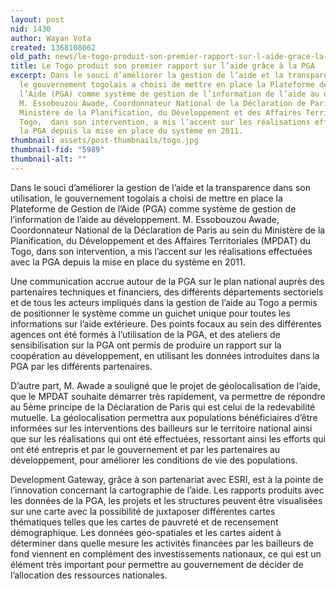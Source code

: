 ```yaml
---
layout: post
nid: 1430
author: Wayan Vota
created: 1368108062
old_path: news/le-togo-produit-son-premier-rapport-sur-l-aide-grace-la-pga
title: Le Togo produit son premier rapport sur l’aide grâce à la PGA
excerpt: Dans le souci d’améliorer la gestion de l’aide et la transparence dans son utilisation,
  le gouvernement togolais a choisi de mettre en place la Plateforme de Gestion de
  l’Aide (PGA) comme système de gestion de l’information de l’aide au développement.
  M. Essobouzou Awade, Coordonnateur National de la Déclaration de Paris au sein du
  Ministère de la Planification, du Développement et des Affaires Territoriales (MPDAT)  du
  Togo,  dans son intervention, a mis l’accent sur les réalisations effectuées avec
  la PGA depuis la mise en place du système en 2011.
thumbnail: assets/post-thumbnails/togo.jpg
thumbnail-fid: "5989"
thumbnail-alt: ""
---
```


Dans le souci d’améliorer la gestion de l’aide et la transparence dans son utilisation, le gouvernement togolais a choisi de mettre en place la Plateforme de Gestion de l’Aide (PGA) comme système de gestion de l’information de l’aide au développement. M. Essobouzou Awade, Coordonnateur National de la Déclaration de Paris au sein du Ministère de la Planification, du Développement et des Affaires Territoriales (MPDAT) du Togo, dans son intervention, a mis l’accent sur les réalisations effectuées avec la PGA depuis la mise en place du système en 2011.

Une communication accrue autour de la PGA sur le plan national auprès des partenaires techniques et financiers, des différents départements sectoriels et de tous les acteurs impliqués dans la gestion de l’aide au Togo a permis de positionner le système comme un guichet unique pour toutes les informations sur l’aide extérieure. Des points focaux au sein des différentes agences ont été formés à l’utilisation de la PGA, et des ateliers de sensibilisation sur la PGA ont permis de produire un rapport sur la coopération au développement, en utilisant les données introduites dans la PGA par les différents partenaires.

D’autre part, M. Awade a souligné que le projet de géolocalisation de l’aide, que le MPDAT souhaite démarrer très rapidement, va permettre de répondre au 5ème principe de la Déclaration de Paris qui est celui de la redevabilité mutuelle. La géolocalisation permettra aux populations bénéficiaires d’être informées sur les interventions des bailleurs sur le territoire national ainsi que sur les réalisations qui ont été effectuées, ressortant ainsi les efforts qui ont été entrepris et par le gouvernement et par les partenaires au développement, pour améliorer les conditions de vie des populations.

Development Gateway, grâce à son partenariat avec ESRI, est à la pointe de l’innovation concernant la cartographie de l’aide. Les rapports produits avec les données de la PGA, les projets et les structures peuvent être visualisées sur une carte avec la possibilité de juxtaposer différentes cartes thématiques telles que les cartes de pauvreté et de recensement démographique. Les données géo-spatiales et les cartes aident à déterminer dans quelle mesure les activités financées par les bailleurs de fond viennent en complément des investissements nationaux, ce qui est un élément très important pour permettre au gouvernement de décider de l’allocation des ressources nationales.
